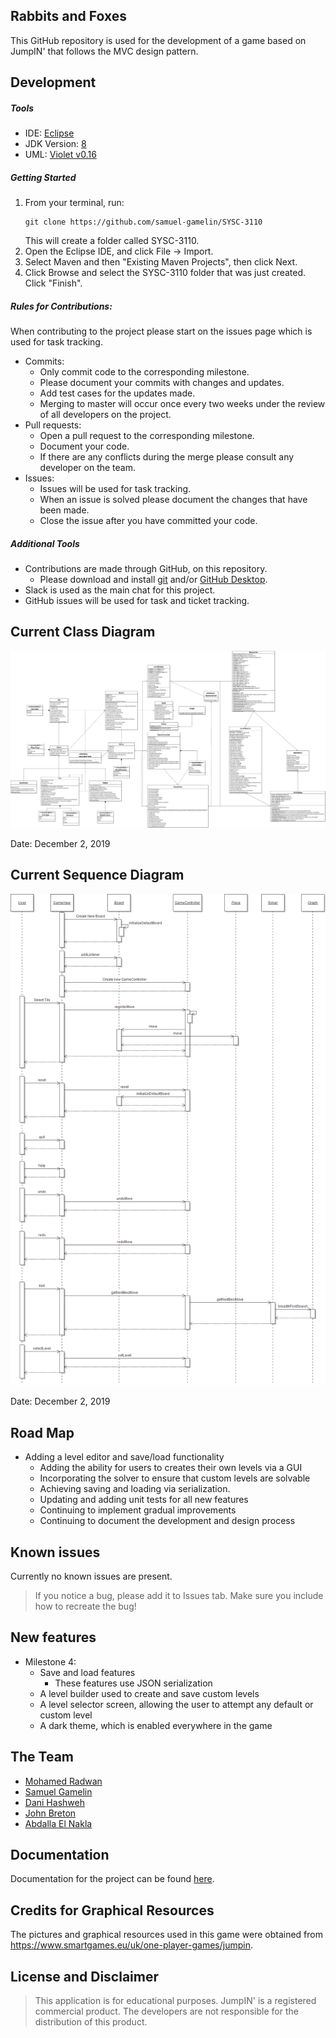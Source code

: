 ## Rabbits and Foxes

This GitHub repository is used for the development of a game based on JumpIN' that follows the MVC design pattern.

## Development

##### Tools

- IDE: [Eclipse](https://www.eclipse.org/downloads/packages/release/2019-09/r/eclipse-ide-java-developers)
- JDK Version: [8](https://www.oracle.com/technetwork/java/javase/downloads/jdk8-downloads-2133151.html)
- UML: [Violet v0.16](http://www.horstmann.com/violet/violet-0.16c.jar)

##### Getting Started

1. From your terminal, run:
   ```
   git clone https://github.com/samuel-gamelin/SYSC-3110
   ```
   This will create a folder called SYSC-3110.
2. Open the Eclipse IDE, and click File -> Import.
3. Select Maven and then "Existing Maven Projects", then click Next.
4. Click Browse and select the SYSC-3110 folder that was just created. Click "Finish".

##### Rules for Contributions:

When contributing to the project please start on the issues page which is used for task tracking.

- Commits:
  - Only commit code to the corresponding milestone.
  - Please document your commits with changes and updates.
  - Add test cases for the updates made.
  - Merging to master will occur once every two weeks under the review of all developers on the project.
- Pull requests:
  - Open a pull request to the corresponding milestone.
  - Document your code.
  - If there are any conflicts during the merge please consult any developer on the team.
- Issues:
  - Issues will be used for task tracking.
  - When an issue is solved please document the changes that have been made.
  - Close the issue after you have committed your code.

##### Additional Tools

- Contributions are made through GitHub, on this repository.
  - Please download and install [git](https://git-scm.com/) and/or [GitHub Desktop](https://desktop.github.com/).
- Slack is used as the main chat for this project.
- GitHub issues will be used for task and ticket tracking.

## Current Class Diagram

<p style="text-align:right">
<img src="documentation/uml/classDiagram.png" alt="Class Diagram">
</p>
Date: December 2, 2019

## Current Sequence Diagram

<p style="text-align:right">
<img src="documentation/uml/sequenceDiagram.png" alt="Sequence Diagram">
</p>
Date: December 2, 2019

## Road Map

- Adding a level editor and save/load functionality
  - Adding the ability for users to creates their own levels via a GUI
  - Incorporating the solver to ensure that custom levels are solvable
  - Achieving saving and loading via serialization.
  - Updating and adding unit tests for all new features
  - Continuing to implement gradual improvements
  - Continuing to document the development and design process

## Known issues

Currently no known issues are present.

> If you notice a bug, please add it to Issues tab. Make sure you include how to recreate the bug!

## New features

- Milestone 4:
    - Save and load features
        - These features use JSON serialization
    - A level builder used to create and save custom levels 
    - A level selector screen, allowing the user to attempt any default or custom level
    - A dark theme, which is enabled everywhere in the game

## The Team

- [Mohamed Radwan](https://github.com/MohamedRadwan)
- [Samuel Gamelin](https://github.com/samuel-gamelin)
- [Dani Hashweh](https://github.com/danihashweh)
- [John Breton](https://github.com/john-breton)
- [Abdalla El Nakla](https://github.com/Abdoltim)

## Documentation

Documentation for the project can be found [here](https://docs.google.com/document/d/1F1drMjR9mFtCsQivzpvqP5nMX2gI0osJu4_xSTUs74g/edit?usp=sharing).

## Credits for Graphical Resources

The pictures and graphical resources used in this game were obtained from https://www.smartgames.eu/uk/one-player-games/jumpin.

## License and Disclaimer

> This application is for educational purposes. JumpIN' is a registered commercial product. The developers are not responsible for the distribution of this product.
